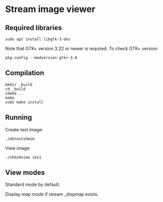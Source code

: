
# Stream image viewer


## Required libraries

	sudo apt install libgtk-3-dev

Note that GTK+ version 3.22 or newer is required. To check GTK+ version:

	pkg-config --modversion gtk+-3.0




## Compilation

	mkdir _build
	cd _build
	cmake ..
	make
	sudo make install


## Running

Create test image:

	./mktestshmim

View image:

	./shmimview ims1



## View modes

Standard mode by default.

Display map mode if stream <streamnam>_dispmap exists.
